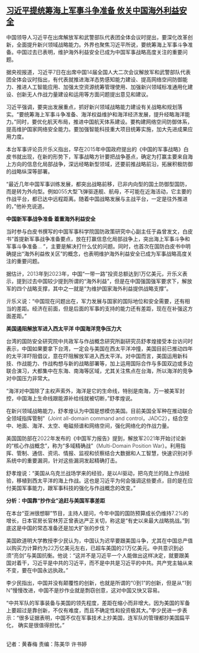 <!--1709887973000-->
[习近平提统筹海上军事斗争准备 攸关中国海外利益安全](https://www.rfa.org/mandarin/yataibaodao/junshiwaijiao/hcm-03082024035212.html)
------

<p><span style="font-weight: 400;">中国领导人习近平在出席解放军和武警部队代表团全体会议时提出，要深化改革创新，全面提升新兴领域战略能力。外界也聚焦习近平所说，要统筹海上军事斗争准备。中国过去已表明，维护海外利益安全已成为中国军事战略高度关注的重要问题。</span></p><p><span style="font-weight: 400;">据央视报道，习近平</span><span style="font-weight: 300;">7</span><span style="font-weight: 400;">日在出席中国</span><span style="font-weight: 300;">14</span><span style="font-weight: 400;">届全国人大二次会议解放军和武警部队代表团全体会议时指出，有代表就推进海洋态势感知能力建设、提高网络空间防御能力、推进人工智能应用、加强太空资源统筹管理使用、加强新兴领域标准通用化建设、创新无人作战力量建设和运用等方面问题提出意见和建议。</span></p><p></p><p><span style="font-weight: 400;">习近平强调，要突出发展重点，抓好新兴领域战略能力建设有关战略和规划落实。</span><span style="font-weight: 400;">“</span><span style="font-weight: 400;">要统筹海上军事斗争准备、海洋权益维护和海洋经济发展，提升经略海洋能力。</span><span style="font-weight: 400;">”</span><span style="font-weight: 400;">同时，要优化航天布局，推进中国航天体系建设。要构建网络空间防御体系，提高维护国家网络安全能力。要加强智能科技重大项目统筹实施，加大先进成果应用力度。</span></p><p></p><p><span style="font-weight: 400;">本台军事评论员亓乐义指出，早在</span><span style="font-weight: 300;">2015</span><span style="font-weight: 400;">年中国政府提出的《中国的军事战略》白皮书就出现，在新的形势下，军事战略方针要把战争基点，确定为打赢主要来自海上方向的信息化局部战争，深远经略新型领域，还要前推战略前沿，拓展积极防御的战略纵深等部署。</span><span style="font-weight: 300;"> </span></p><p></p><p><span style="font-weight: 400;">“</span><span style="font-weight: 400;">最近几年中国军事训练发展，都突出战略前移，已非内向型的国土防御型国防，而是转为外向型。例如</span><span style="font-weight: 300;">055</span><span style="font-weight: 400;">大型飞弹驱逐舰、航母，不可能在近海活动，它主要的作战平台，都已达中远程距离。随着中国战略发展与主战平台，一定是往外推进的，</span><span style="font-weight: 400;">”</span><span style="font-weight: 400;">他补充说道。</span></p><p></p><p><strong>中国新军事战争准备 着重海外利益安全</strong></p><p></p><p><span style="font-weight: 400;">当时参与白皮书撰写的中国军事科学院国防政策研究中心副主任于淼曾发文，白皮书</span><span style="font-weight: 400;">“</span><span style="font-weight: 400;">首提新军事战争准备要点，放在打赢信息化局部战争上，突出海上军事斗争和军事斗争准备</span><span style="font-weight: 300;">… </span><span style="font-weight: 400;">”</span><span style="font-weight: 400;">，主要是解决打什么仗的问题。同时，也首次在国防白皮书中明确提出</span><span style="font-weight: 400;">“</span><span style="font-weight: 400;">海外利益攸关区</span><span style="font-weight: 400;">”</span><span style="font-weight: 400;">的概念，也表明维护海外利益安全已成为军事战略高度关注的重要问题。</span></p><p></p><p><span style="font-weight: 400;">据估计，</span><span style="font-weight: 300;">2013</span><span style="font-weight: 400;">年到</span><span style="font-weight: 300;">2023</span><span style="font-weight: 400;">年，中国“一带一路”投资总额达到</span><span style="font-weight: 300;">1</span><span style="font-weight: 400;">万亿美元，亓乐义表示，提到过去中国较少提到所谓的</span><span style="font-weight: 400;">“</span><span style="font-weight: 400;">海外利益</span><span style="font-weight: 400;">”</span><span style="font-weight: 400;">，但是在中国强国强军要求下，解放军的四个战略支撑，其中之一就是</span><span style="font-weight: 400;">“</span><span style="font-weight: 400;">为维护国家海外利益提供战略支撑</span><span style="font-weight: 400;">”</span><span style="font-weight: 400;">。</span></p><p></p><p><span style="font-weight: 400;">亓乐义说：</span><span style="font-weight: 400;">“</span><span style="font-weight: 400;">中国现在问题出在，军力发展与国家的国际地位和安全需要，还有相当的差距。经济在前面，但是后面的军事的支持的能力还有差距，现在在补强这方面差距。</span><span style="font-weight: 400;">”</span></p><p></p><p><strong>美国遏阻解放军进入西太平洋 中国海洋竞争压力大</strong></p><p></p><p><span style="font-weight: 400;">台湾的国防安全研究院中共政军与作战概念研究所副研究员舒孝煌接受本台访问时表示，中国如果要拿下台湾，一定会与美国在西太平洋冲撞，美国目前已推动四年的太平洋吓阻倡议，意在吓阻解放军进入西太平洋。对中国而言，美国运用新科技、作战能力、作战构想与新的战略部署等，加上运用国际合作与多国双边或多边联合演习，大都集中在东海、南海等区域，尤其关注焦点在台海，所以海洋的竞争对中国压力非常大。</span></p><p></p><p><span style="font-weight: 400;">“</span><span style="font-weight: 400;">海洋对中国除了主权声索外，海洋是它的生命线，特别是南海，万一被美军封控，中国海上生命线跟能源补给线就被切断，</span><span style="font-weight: 400;">”</span><span style="font-weight: 400;">舒孝煌说。</span></p><p></p><p><span style="font-weight: 400;">在新兴领域战略能力，舒孝煌认为中国是想模仿美国。目前美国全军种在推动联合全领域指挥管制</span><span style="font-weight: 400;">”</span><span style="font-weight: 400;">（</span><span style="font-weight: 300;">Joint all-domain command and control</span><span style="font-weight: 400;">，</span><span style="font-weight: 300;">JADC2</span><span style="font-weight: 400;">），结合空中、地面、海洋、太空、电磁频谱和网络空间，强化网络化的作战力量。</span></p><p></p><p><span style="font-weight: 400;">美国国防部在</span><span style="font-weight: 300;">2022</span><span style="font-weight: 400;">年发布的《中国军力报告》提到，解放军</span><span style="font-weight: 300;">2021</span><span style="font-weight: 400;">年开始讨论新的</span><span style="font-weight: 400;">“</span><span style="font-weight: 400;">核心作战概念</span><span style="font-weight: 400;">”</span><span style="font-weight: 400;">，称为</span><span style="font-weight: 400;">“</span><span style="font-weight: 400;">多域精确战</span><span style="font-weight: 400;">”</span><span style="font-weight: 300;">（Multi-Domain Position War）</span><span style="font-weight: 400;">。利用指挥、管制、通信、资讯、情报、监视和侦察结合大数据和人工智慧，快速识别对手系统中的重要漏洞，针对这些漏洞发起精确打击。</span></p><p></p><p><span style="font-weight: 400;">舒孝煌说：</span><span style="font-weight: 400;">“</span><span style="font-weight: 400;">美国从乌克兰战场学来的经验，是以</span><span style="font-weight: 300;">AI</span><span style="font-weight: 400;">驱动，把乌克兰的陆上作战经验，移植到西太平洋的海上作战。这也是习近平为何会强调这些要点，目的是在应付美国军事能力，跟军事科技的强化与作战概念的改变。</span><span style="font-weight: 400;">”</span><span style="font-weight: 300;"> </span></p><p></p><p><strong>分析：中国靠“抄作业”追赶与美国军事差距</strong></p><p></p><p><span style="font-weight: 400;">在本台</span><span style="font-weight: 400;">“</span><span style="font-weight: 400;">亚洲很想聊</span><span style="font-weight: 400;">”</span><span style="font-weight: 400;">节目，主持人提问，今年中国的国防预算成长仍维持</span><span style="font-weight: 300;">7.2%</span><span style="font-weight: 400;">的增长，日本官房长官林芳正曾表达严正关切，称这是</span><span style="font-weight: 400;">“</span><span style="font-weight: 400;">有史以来最大战略挑战。</span><span style="font-weight: 400;">”</span><span style="font-weight: 400;">到底这是中国的常态准备还是加大扩张的步伐？</span></p><p></p><p><span style="font-weight: 400;">美国欧道明大学教授李少民认为，中国认为迟早要跟美国斗争，尤其在中国总产值以购买力计算约为</span><span style="font-weight: 300;">22</span><span style="font-weight: 400;">万亿美元左右，已超车美国的</span><span style="font-weight: 300;">21</span><span style="font-weight: 400;">万亿美元。中共意识到必须“亮剑”与美国抗衡。他说：</span><span style="font-weight: 400;">“</span><span style="font-weight: 400;">这并不是习近平一个人能做出这样决定，就要跟美国对着干，习近平是中共的习近平，而不是中共是习近平的中共。共产党主轴从来不变，要在中国永远执政。</span><span style="font-weight: 400;">”</span></p><p></p><p><span style="font-weight: 400;">李少民指出，中国并没有颠覆性的创新，也就是所谓的</span><span style="font-weight: 400;">“</span><span style="font-weight: 300;">0</span><span style="font-weight: 400;">到</span><span style="font-weight: 300;">1</span><span style="font-weight: 400;">”</span><span style="font-weight: 400;">的创新，但是从</span><span style="font-weight: 400;">“</span><span style="font-weight: 300;">1</span><span style="font-weight: 400;">到</span><span style="font-weight: 300;">N</span><span style="font-weight: 400;">”</span><span style="font-weight: 400;">慢慢改进，中国不是抄作业就是剽窃创意，这对中国又快又容易。</span></p><p></p><p><span style="font-weight: 400;">“</span><span style="font-weight: 400;">中共军队的军事装备与美国的领先程度，差距在缩小而非增大。因为美国的军备上要超过是靠创新，不仅有难度，而且不确定性和投资极其大。</span><span style="font-weight: 400;">”</span><span style="font-weight: 400;">李少民进一步表示：</span><span style="font-weight: 400;">“</span><span style="font-weight: 400;">很多证据表明，中国不仅在军事技术上抄美国，连军队的管理都抄美国扁平化，</span> <span style="font-weight: 400;">确实是很值得担忧。</span><span style="font-weight: 400;">”</span></p><p><br/><span style="font-weight: 400;">记者：黄春梅</span><span style="font-weight: 300;"> 责编：陈美华 许书婷</span></p>
